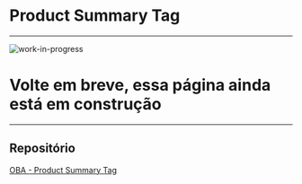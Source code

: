 # Product Summary Tag
___
![work-in-progress](https://blog.acelerato.com/wp-content/uploads/2018/08/wip.jpg)
# Volte em breve, essa página ainda está em construção
___
## Repositório

[OBA - Product Summary Tag](https://github.com/ObaHortifrutiDeveloper/oba.product-summary-tag)
